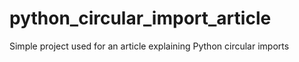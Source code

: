 # python_circular_import_article
Simple project used for an article explaining Python circular imports
